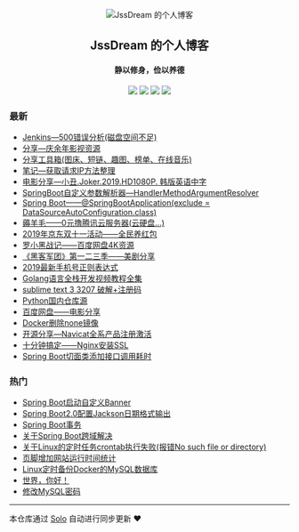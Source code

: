 <p align="center"><img alt="JssDream 的个人博客" src="https://img.hacpai.com/avatar/1557586345620_1565678132090.png"></p><h2 align="center">
JssDream 的个人博客
</h2>

<h4 align="center">静以修身，俭以养德</h4>
<p align="center"><a title="JssDream 的个人博客" target="_blank" href="https://github.com/JssDream/solo-blog"><img src="https://img.shields.io/github/last-commit/JssDream/solo-blog.svg?style=flat-square&color=FF9900"></a>
<a title="GitHub repo size in bytes" target="_blank" href="https://github.com/JssDream/solo-blog"><img src="https://img.shields.io/github/repo-size/JssDream/solo-blog.svg?style=flat-square"></a>
<a title="Solo Version" target="_blank" href="https://github.com/88250/solo/releases"><img src="https://img.shields.io/badge/solo-3.6.7-f1e05a.svg?style=flat-square&color=blueviolet"></a>
<a title="Hits" target="_blank" href="https://github.com/88250/hits"><img src="https://hits.b3log.org/JssDream/solo-blog.svg"></a></p>

### 最新

* [Jenkins—500错误分析(磁盘空间不足)](https://www.hjava.cn/articles/2019/12/13/1576226764937.html)
* [分享—庆余年影视资源](https://www.hjava.cn/articles/2019/12/12/1576152302219.html)
* [分享工具箱(图床、短链、趣图、榜单、在线音乐)](https://www.hjava.cn/articles/2019/12/12/1576119045214.html)
* [笔记—获取请求IP方法整理](https://www.hjava.cn/articles/2019/12/04/1575442618755.html)
* [电影分享—小丑.Joker.2019.HD1080P. 韩版英语中字](https://www.hjava.cn/articles/2019/11/15/1573787853367.html)
* [SpringBoot自定义参数解析器—HandlerMethodArgumentResolver](https://www.hjava.cn/articles/2019/11/08/1573203264692.html)
* [Spring Boot——@SpringBootApplication(exclude = DataSourceAutoConfiguration.class)](https://www.hjava.cn/articles/2019/10/30/1572431859394.html)
* [薅羊毛——0元撸腾讯云服务器(云硬盘...)](https://www.hjava.cn/articles/2019/10/29/1572314884193.html)
* [2019年京东双十一活动——全民养红包](https://www.hjava.cn/articles/2019/10/22/1571713204417.html)
* [罗小黑战记——百度网盘4K资源](https://www.hjava.cn/articles/2019/10/19/1571469540711.html)
* [《黑客军团》第一二三季——美剧分享](https://www.hjava.cn/articles/2019/10/17/1571301097079.html)
* [2019最新手机号正则表达式](https://www.hjava.cn/articles/2019/10/11/1570793784688.html)
* [Golang语言全栈开发视频教程全集](https://www.hjava.cn/articles/2019/09/27/1569578348835.html)
* [sublime text 3 3207 破解+注册码](https://www.hjava.cn/articles/2019/09/26/1569491521771.html)
* [Python国内仓库源](https://www.hjava.cn/articles/2019/09/21/1569059862194.html)
* [百度网盘——电影分享](https://www.hjava.cn/articles/2019/09/21/1569038940574.html)
* [Docker删除none镜像](https://www.hjava.cn/articles/2019/09/19/1568896011749.html)
* [开源分享—Navicat全系产品注册激活](https://www.hjava.cn/articles/2019/09/11/1568201889402.html)
* [十分钟搞定——Nginx安装SSL](https://www.hjava.cn/articles/2019/09/03/1567514885863.html)
* [Spring Boot切面类添加接口调用耗时](https://www.hjava.cn/articles/2019/08/28/1566992344180.html)

### 热门

* [Spring Boot启动自定义Banner](https://www.hjava.cn/articles/2019/08/20/1566281280069.html)
* [Spring Boot2.0配置Jackson日期格式输出](https://www.hjava.cn/articles/2019/08/23/1566533019629.html)
* [Spring Boot事务](https://www.hjava.cn/articles/2019/08/27/1566901901979.html)
* [关于Spring Boot跨域解决](https://www.hjava.cn/articles/2019/08/14/1565775617177.html)
* [关于Linux的定时任务crontab执行失败(报错No such file or directory)](https://www.hjava.cn/articles/2019/08/13/1565669241375.html)
* [页脚增加网站运行时间统计](https://www.hjava.cn/articles/2019/08/13/1565684501665.html)
* [Linux定时备份Docker的MySQL数据库](https://www.hjava.cn/articles/2019/08/28/1566980010076.html)
* [世界，你好！](https://www.hjava.cn/hello-solo)
* [修改MySQL密码](https://www.hjava.cn/articles/2019/08/27/1566878096384.html)



---

本仓库通过 [Solo](https://github.com/88250/solo) 自动进行同步更新 ❤️ 